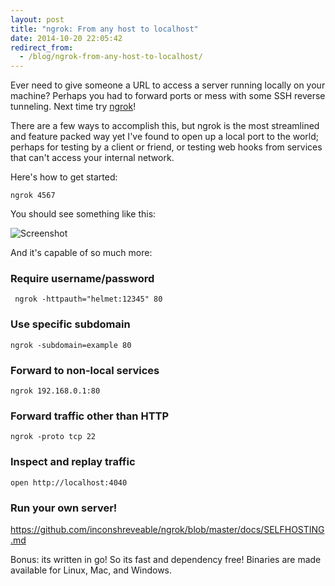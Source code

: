 ```yaml
---
layout: post
title: "ngrok: From any host to localhost"
date: 2014-10-20 22:05:42
redirect_from:
  - /blog/ngrok-from-any-host-to-localhost/
---
```

Ever need to give someone a URL to access a server running locally on your machine? Perhaps you had to forward ports or mess with some SSH reverse tunneling. Next time try [ngrok](https://ngrok.com/)!

There are a few ways to accomplish this, but ngrok is the most streamlined and feature packed way yet I've found to open up a local port to the world; perhaps for testing by a client or friend, or testing web hooks from services that can't access your internal network.

Here's how to get started:

    ngrok 4567

You should see something like this:

![Screenshot](https://d1j4kwyjzsqmb8.cloudfront.net/20141020180215.png)

And it's capable of so much more:

### Require username/password

     ngrok -httpauth="helmet:12345" 80

### Use specific subdomain

    ngrok -subdomain=example 80

### Forward to non-local services

    ngrok 192.168.0.1:80

### Forward traffic other than HTTP

    ngrok -proto tcp 22

### Inspect and replay traffic

    open http://localhost:4040

### Run your own server!

https://github.com/inconshreveable/ngrok/blob/master/docs/SELFHOSTING.md

Bonus: its written in go! So its fast and dependency free! Binaries are made available for Linux, Mac, and Windows.
